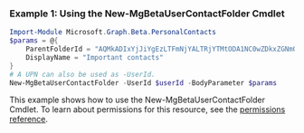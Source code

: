 ### Example 1: Using the New-MgBetaUserContactFolder Cmdlet
```powershell
Import-Module Microsoft.Graph.Beta.PersonalContacts
$params = @{
	ParentFolderId = "AQMkADIxYjJiYgEzLTFmNjYALTRjYTMtODA1NC0wZDkxZGNmOTcxNTQALgAAA8RJzXYaLKZPlmn0ge0edZkBADa3qi2IMXRNg6RwQSHe_F8AAAIBDgAAAA=="
	DisplayName = "Important contacts"
}
# A UPN can also be used as -UserId.
New-MgBetaUserContactFolder -UserId $userId -BodyParameter $params
```
This example shows how to use the New-MgBetaUserContactFolder Cmdlet.
To learn about permissions for this resource, see the [permissions reference](/graph/permissions-reference).
